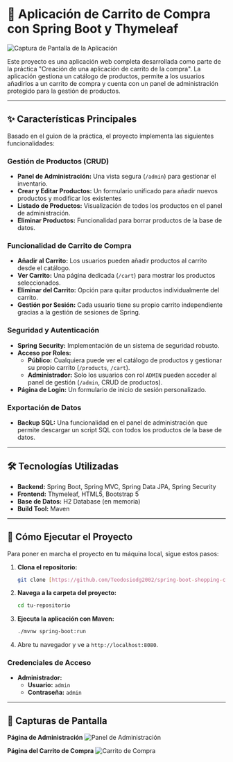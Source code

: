 # 🛒 Aplicación de Carrito de Compra con Spring Boot y Thymeleaf

![Captura de Pantalla de la Aplicación](https://imgur.com/a/oKiY8QP)

Este proyecto es una aplicación web completa desarrollada como parte de la práctica "Creación de una aplicación de carrito de la compra". La aplicación gestiona un catálogo de productos, permite a los usuarios añadirlos a un carrito de compra y cuenta con un panel de administración protegido para la gestión de productos.

---

## ✨ Características Principales

Basado en el guion de la práctica, el proyecto implementa las siguientes funcionalidades:

### **Gestión de Productos (CRUD)**
* **Panel de Administración:** Una vista segura (`/admin`) para gestionar el inventario.
* **Crear y Editar Productos:** Un formulario unificado para añadir nuevos productos y modificar los existentes
* **Listado de Productos:** Visualización de todos los productos en el panel de administración.
* **Eliminar Productos:** Funcionalidad para borrar productos de la base de datos.

### **Funcionalidad de Carrito de Compra**
* **Añadir al Carrito:** Los usuarios pueden añadir productos al carrito desde el catálogo.
* **Ver Carrito:** Una página dedicada (`/cart`) para mostrar los productos seleccionados.
* **Eliminar del Carrito:** Opción para quitar productos individualmente del carrito.
* **Gestión por Sesión:** Cada usuario tiene su propio carrito independiente gracias a la gestión de sesiones de Spring.

### **Seguridad y Autenticación**
* **Spring Security:** Implementación de un sistema de seguridad robusto.
* **Acceso por Roles:**
    * **Público:** Cualquiera puede ver el catálogo de productos y gestionar su propio carrito (`/products`, `/cart`). 
    * **Administrador:** Solo los usuarios con rol `ADMIN` pueden acceder al panel de gestión (`/admin`, CRUD de productos).
* **Página de Login:** Un formulario de inicio de sesión personalizado.

### **Exportación de Datos**
* **Backup SQL:** Una funcionalidad en el panel de administración que permite descargar un script SQL con todos los productos de la base de datos.

---

## 🛠️ Tecnologías Utilizadas

* **Backend:** Spring Boot, Spring MVC, Spring Data JPA, Spring Security
* **Frontend:** Thymeleaf, HTML5, Bootstrap 5 
* **Base de Datos:** H2 Database (en memoria) 
* **Build Tool:** Maven

---

## 🚀 Cómo Ejecutar el Proyecto

Para poner en marcha el proyecto en tu máquina local, sigue estos pasos:

1.  **Clona el repositorio:**
    ```bash
    git clone [https://github.com/Teodosiodg2002/spring-boot-shopping-cart](https://github.com/Teodosiodg2002/spring-boot-shopping-cart)
    ```
2.  **Navega a la carpeta del proyecto:**
    ```bash
    cd tu-repositorio
    ```
3.  **Ejecuta la aplicación con Maven:**
    ```bash
    ./mvnw spring-boot:run
    ```
4.  Abre tu navegador y ve a `http://localhost:8080`.

### **Credenciales de Acceso**

* **Administrador:**
    * **Usuario:** `admin`
    * **Contraseña:** `admin`

---
## 📸 Capturas de Pantalla

**Página de Administración**
![Panel de Administración](https://imgur.com/a/fqfZKHL)

**Página del Carrito de Compra**
![Carrito de Compra](https://imgur.com/jWC9abK)
